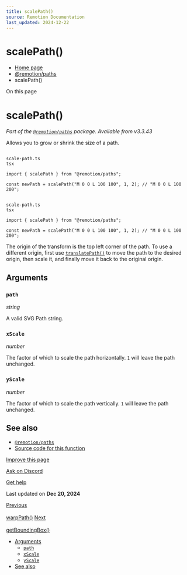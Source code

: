 ```yaml
---
title: scalePath()
source: Remotion Documentation
last_updated: 2024-12-22
---
```


# scalePath()

- [Home page](/)
- [@remotion/paths](/docs/paths/)
- scalePath()

On this page

# scalePath()

_Part of the [`@remotion/paths`](/docs/paths) package. Available from v3.3.43_

Allows you to grow or shrink the size of a path.

```

scale-path.ts
tsx

import { scalePath } from "@remotion/paths";

const newPath = scalePath("M 0 0 L 100 100", 1, 2); // "M 0 0 L 100 200";
```

```

scale-path.ts
tsx

import { scalePath } from "@remotion/paths";

const newPath = scalePath("M 0 0 L 100 100", 1, 2); // "M 0 0 L 100 200";
```

The origin of the transform is the top left corner of the path. To use a different origin, first use [`translatePath()`](/docs/paths/translate-path) to move the path to the desired origin, then scale it, and finally move it back to the original origin.

## Arguments [​](\#arguments "Direct link to Arguments")

### `path` [​](\#path "Direct link to path")

_string_

A valid SVG Path string.

### `xScale` [​](\#xscale "Direct link to xscale")

_number_

The factor of which to scale the path horizontally. `1` will leave the path unchanged.

### `yScale` [​](\#yscale "Direct link to yscale")

_number_

The factor of which to scale the path vertically. `1` will leave the path unchanged.

## See also [​](\#see-also "Direct link to See also")

- [`@remotion/paths`](/docs/paths)
- [Source code for this function](https://github.com/remotion-dev/remotion/blob/main/packages/paths/src/scale-path.ts)

[Improve this page](https://github.com/remotion-dev/remotion/edit/main/packages/docs/docs/paths/scale-path.mdx)

[Ask on Discord](https://remotion.dev/discord)

[Get help](/docs/get-help)

Last updated on **Dec 20, 2024**

[Previous\
\
warpPath()](/docs/paths/warp-path) [Next\
\
getBoundingBox()](/docs/paths/get-bounding-box)

- [Arguments](#arguments)
  - [`path`](#path)
  - [`xScale`](#xscale)
  - [`yScale`](#yscale)
- [See also](#see-also)

